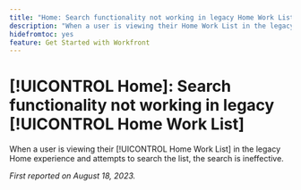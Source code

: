 ```yaml
---
title: "Home: Search functionality not working in legacy Home Work List"
description: "When a user is viewing their Home Work List in the legacy Home experience and attempts to search the list, the search is ineffective."
hidefromtoc: yes
feature: Get Started with Workfront
---
```


# [!UICONTROL Home]: Search functionality not working in legacy [!UICONTROL Home Work List]

When a user is viewing their [!UICONTROL Home Work List] in the legacy Home experience and attempts to search the list, the search is ineffective.

_First reported on August 18, 2023._

